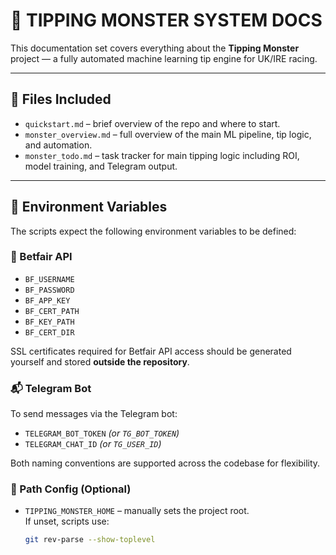 # 🧠 TIPPING MONSTER SYSTEM DOCS

This documentation set covers everything about the **Tipping Monster** project — a fully automated machine learning tip engine for UK/IRE racing.

---

## 📄 Files Included

- `quickstart.md` – brief overview of the repo and where to start.
- `monster_overview.md` – full overview of the main ML pipeline, tip logic, and automation.
- `monster_todo.md` – task tracker for main tipping logic including ROI, model training, and Telegram output.

---

## 🔑 Environment Variables

The scripts expect the following environment variables to be defined:

### 🏇 Betfair API

- `BF_USERNAME`
- `BF_PASSWORD`
- `BF_APP_KEY`
- `BF_CERT_PATH`
- `BF_KEY_PATH`
- `BF_CERT_DIR`

SSL certificates required for Betfair API access should be generated yourself and stored **outside the repository**.

### 📬 Telegram Bot

To send messages via the Telegram bot:

- `TELEGRAM_BOT_TOKEN` *(or `TG_BOT_TOKEN`)*
- `TELEGRAM_CHAT_ID` *(or `TG_USER_ID`)*

Both naming conventions are supported across the codebase for flexibility.

### 📁 Path Config (Optional)

- `TIPPING_MONSTER_HOME` – manually sets the project root.  
  If unset, scripts use:
  ```bash
  git rev-parse --show-toplevel

